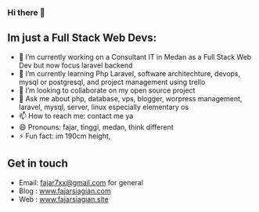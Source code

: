 ### Hi there 👋

<!--
**fajar7xx/fajar7xx** is a ✨ _special_ ✨ repository because its `README.md` (this file) appears on your GitHub profile.
-->

## Im just a Full Stack Web Devs:

- 🔭 I’m currently working on a Consultant IT in Medan as a Full Stack Web Dev but now focus laravel backend
- 🌱 I’m currently learning Php Laravel, software architechture, devops, mysql or postgresql, and project management using trello
- 👯 I’m looking to collaborate on my open source project
- 💬 Ask me about php, database, vps, blogger, worpress management, laravel, mysql, server, linux especially elementary os
- 📫 How to reach me:  contact me ya
- 😄 Pronouns: fajar, tinggi, medan, think different
- ⚡ Fun fact: im 190cm height,


## Get in touch
- Email: fajar7xx@gmail.com for general
- Blog : www.fajarsiagian.com
- Web : www.fajarsiagian.site

<br/>
